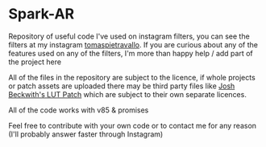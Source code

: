 # Spark-AR
Repository of useful code I've used on instagram filters, you can see the filters at my instagram [tomaspietravallo](www.instagram.com/tomaspietravallo). If you are curious about any of the features used on any of the filters, I'm more than happy help / add part of the project here

All of the files in the repository are subject to the licence, if whole projects or patch assets are uploaded there may be third party files like [Josh Beckwith's LUT Patch](https://github.com/positlabs/spark-lut-patch) which are subject to their own separate licences. 

All of the code works with v85 & promises

Feel free to contribute with your own code or to contact me for any reason (I'll probably answer faster through Instagram)

